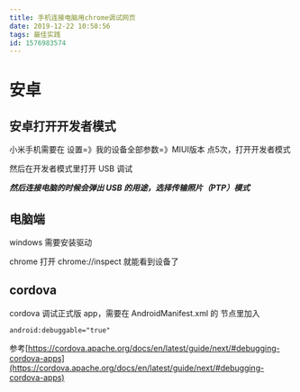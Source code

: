 ```yaml
---
title: 手机连接电脑用chrome调试网页
date: 2019-12-22 10:58:56
tags: 最佳实践
id: 1576983574
---
```

# 安卓
## 安卓打开开发者模式
小米手机需要在 设置=》我的设备全部参数=》MIUI版本 点5次，打开开发者模式

然后在开发者模式里打开 USB 调试

***然后连接电脑的时候会弹出 USB 的用途，选择传输照片（PTP）模式***

## 电脑端
windows 需要安装驱动

chrome 打开 chrome://inspect 就能看到设备了

## cordova
cordova 调试正式版 app，需要在 AndroidManifest.xml 的 <application> 节点里加入
```
android:debuggable="true"
```

参考[https://cordova.apache.org/docs/en/latest/guide/next/#debugging-cordova-apps](https://cordova.apache.org/docs/en/latest/guide/next/#debugging-cordova-apps)